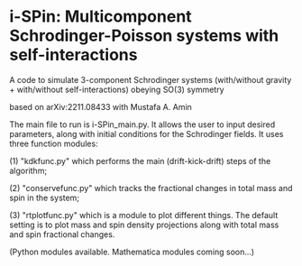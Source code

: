 # i-SPin: Multicomponent Schrodinger-Poisson systems with self-interactions

A code to simulate 3-component Schrodinger systems (with/without gravity + with/without self-interactions) obeying SO(3) symmetry

based on arXiv:2211.08433 with Mustafa A. Amin

The main file to run is i-SPin_main.py. It allows the user to input desired parameters, along with initial conditions for the Schrodinger fields. 
It uses three function modules: 

(1) "kdkfunc.py" which performs the main (drift-kick-drift) steps of the algorithm; 

(2) "conservefunc.py" which tracks the fractional changes in total mass and spin in the system; 

(3) "rtplotfunc.py" which is a module to plot different things. The default setting is to plot mass and spin density projections along with total mass and spin fractional changes.

(Python modules available. Mathematica modules coming soon...)
